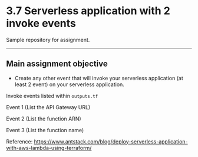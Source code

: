 # 3.7 Serverless application with 2 invoke events

Sample repository for assignment.

---

## Main assignment objective

- Create any other event that will invoke your serverless application (at least 2 event) on your serverless application.

Invoke events listed within `outputs.tf`

Event 1 (List the API Gateway URL)

Event 2 (List the function ARN)

Event 3 (List the function name)

Reference: https://www.antstack.com/blog/deploy-serverless-application-with-aws-lambda-using-terraform/
